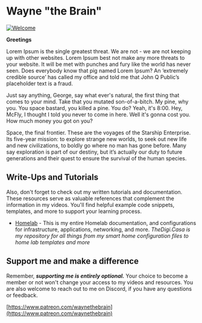 # Wayne "the Brain"

[![Welcome](https://www.github.com/waynethebrain/waynethebrain/img/img.jpg)](https://waynethebrain.beacons.ai)

**Greetings**

Lorem Ipsum is the single greatest threat. We are not - we are not keeping up with other websites. Lorem Ipsum best not make any more threats to your website. It will be met with punches and fury like the world has never seen. Does everybody know that pig named Lorem Ipsum? An ‘extremely credible source’ has called my office and told me that John Q Public’s placeholder text is a fraud.

Just say anything, George, say what ever's natural, the first thing that comes to your mind. Take that you mutated son-of-a-bitch. My pine, why you. You space bastard, you killed a pine. You do? Yeah, it's 8:00. Hey, McFly, I thought I told you never to come in here. Well it's gonna cost you. How much money you got on you?

Space, the final frontier. These are the voyages of the Starship Enterprise. Its five-year mission: to explore strange new worlds, to seek out new life and new civilizations, to boldly go where no man has gone before. Many say exploration is part of our destiny, but it’s actually our duty to future generations and their quest to ensure the survival of the human species.


## Write-Ups and Tutorials

Also, don't forget to check out my written tutorials and documentation. These resources serve as valuable references that complement the information in my videos. You'll find helpful example code snippets, templates, and more to support your learning process.

- [Homelab](https://github.com/TheDigiCasa/Home-Lab) - This is my entire Homelab documentation, and configurations for infrastructure, applications, networking, and more. _TheDigi.Casa is my repository for all things from my smart home configuration files to home lab templates and more_

## Support me and make a difference



Remember, ***supporting me is entirely optional.*** Your choice to become a member or not won't change your access to my videos and resources. You are also welcome to reach out to me on Discord, if you have any questions or feedback.

[https://www.patreon.com/waynethebrain](https://www.patreon.com/waynethebrain)

